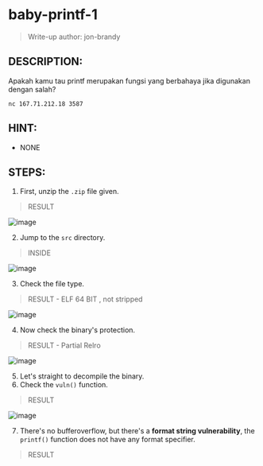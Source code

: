 # baby-printf-1
> Write-up author: jon-brandy
## DESCRIPTION:
Apakah kamu tau printf merupakan fungsi yang berbahaya jika digunakan dengan salah?

`nc 167.71.212.18 3587`
## HINT:
- NONE
## STEPS:
1. First, unzip the `.zip` file given.

> RESULT

![image](https://user-images.githubusercontent.com/70703371/212639804-c5da0452-a683-4a08-92f3-17ac3465d30d.png)


2. Jump to the `src` directory.

> INSIDE

![image](https://user-images.githubusercontent.com/70703371/212639895-4b7041e8-ab67-48ce-9c32-711f225f5250.png)


3. Check the file type.

> RESULT - ELF 64 BIT , not stripped

![image](https://user-images.githubusercontent.com/70703371/212639999-61ff5395-d3c2-4d3e-ae1a-aebb858ee943.png)


4. Now check the binary's protection.

> RESULT - Partial Relro

![image](https://user-images.githubusercontent.com/70703371/212640105-f945580d-2fa4-442e-a36a-cc7caea152e2.png)


5. Let's straight to decompile the binary.
6. Check the `vuln()` function.

> RESULT

![image](https://user-images.githubusercontent.com/70703371/213633578-56b93772-25a8-49a2-b2a4-0cc860990830.png)


7. There's no bufferoverflow, but there's a **format string vulnerability**, the `printf()` function does not have any format specifier.

> RESULT


